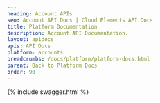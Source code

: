 ```yaml
---
heading: Account APIs
seo: Account API Docs | Cloud Elements API Docs
title: Platform Documentation
description: Account API Documentation.
layout: apidocs
apis: API Docs
platform: accounts
breadcrumbs: /docs/platform/platform-docs.html
parent: Back to Platform Docs
order: 90
---
```


{% include swagger.html %}

